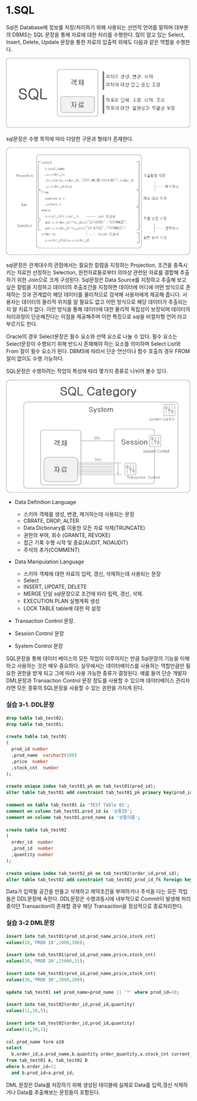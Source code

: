 # 1.SQL

Sql은 Database에 정보를 저장/처리하기 위해 사용되는 선언적 언어를 말하며 대부분의 DBMS는 SQL 문장을 통해 자료에 대한 처리를 수행한다. 많이 알고 있는 Select, Insert, Delete, Update 문장을 통한 자료의 입출력 외에도 다음과 같은 역할을 수행한다.

![](./img/sql.png)

sql문장은 수행 목적에 따라 다양한 구문과 형태가 존재한다.

![](./img/select.png)

sql문장은 관계대수의 관점에서는 필요한 칼럼을 지정하는 Projection, 조건을 충족시키는 자료만 선정하는 Selection, 원천자료들로부터 의마상 관련된 자료를 결합해 추출하기 위한 Join으로 크게 구성된다.
Sql문장은 Data Source를 지정하고 추출해 보고 싶은 칼럼을 지정하고 데이터의 추출조건을 지정하면 데이터에 어디에 어떤 방식으로 존재하는 것과 관계없이 해당 데이터를 물리적으로 검색해 사용자에게 제공해 줍니다. 사용자는 데이터의 물리적 위치를 알 필요도 없고 어떤 방식으로 해당 데이터가 추출되는지 알 치료가 없다. 이런 방식을 통해 데이터에 대한 물리적 독립성이 보장되며 데이터의 처리과정이 단순해진다는 이점을 제공해주며 이런 특징으로 sql을 비절차형 언어 라고 부르기도 한다.

Oracle의 경우 Select문장은 필수 요소와 선택 요소로 나눌 수 있다. 필수 요소는 Select문장이 수행되기 위해 반드시 존재해야 하는 요소를 의미하며 Select List와 From 절이 필수 요소가 된다. DBMS에 따라서 단순 연산이나 함수 호출의 경우 FROM절이 없이도 수행 가능하다.


SQL문장은 수행하려는 작업의 특성에 따라 몇가지 종류로 나뉘어 볼수 있다.

![](./img/sqlCategory.png)

- Data Definition Language
    - 스키마 객체를 생성, 변경, 제거하는데 사용되는 문장
    - CRRATE, DROP, ALTER
    - Data Dictionary를 이용한 모든 자료 삭제(TRUNCATE)
    - 권한의 부여, 회수 (GRANTE, REVOKE)
    - 접근 기록 수행 시작 및 종료(AUDIT, NOAUDIT)
    - 주석의 추가(COMMENT)

- Data Manipulation Language
    - 스키마 객체에 대한 자료의 입력, 갱신, 삭제하는데 사용되는 문장
    - Select
    - INSERT, UPDATE, DELETE
    - MERGE 단일 sql문장으로 조건에 따라 립력, 갱신, 삭제.
    - EXECUTION PLAN 실행계획 생성
    - LOCK TABLE table에 대한 락 설정

- Transaction Control 문장.

- Session Control 문장

- System Control 문장

SQL문장을 통해 데이터 베이스의 모든 작업이 이루어지는 만큼 Sql문장의 기능을 이해하고 사용하는 것은 매우 중요하다. 실무에서는 데이터베이스를 사용하는 역할만큼만 필요한 권한을 받게 되고 그에 따라 사용 가능한 종류가 결정된다. 예를 들어 단순 개발자 DML문장과 Transaction Control 문장 정도를 사용할 수 있으며 데이터베이스 관리자라면 모든 종류의 SQL문장을 사용할 수 있는 권한을 가지게 된다.

### 실습 3-1. DDL문장
```sql
drop table tab_test02;
drop table tab_test01;

create table tab_test01
(
  prod_id number
  ,prod_name  varchar2(100)
  ,price  number
  ,stock_cnt  number
);

create unique index tab_test01_pk on tab_test01(prod_id);
alter table tab_test01 add constraint tab_test01_pk primary key(prod_id);

comment on table tab_test01 is 'TEST Table 01';
comment on column tab_test01.prod_id is '상품ID';
comment on column tab_test01.prod_name is '상품이름';

create table tab_test02
(
  order_id  number
  ,prod_id  number
  ,quantity number
);

create unique index tab_test02_pk on tab_test02(order_id,prod_id);
alter table tab_test02 add constraint tab_test02_prod_id_fk foreign key(prod_id) references tab_test01(prod_id) on delete set null;

```

Data가 입력될 공간을 만들고 삭제하고 제약조건을 부여하거나 주석을 다는 모든 작업들은 DDL문장에 속한다. DDL문장은 수행과동시에 내부적으로 Commit이 발생해 처리중이던 Transaction이 존재할 경우 해당 Transaction을 정상적으로 종료처리한다.


### 실습 3-2 DML문장
```sql
insert into tab_test01(prod_id,prod_name,price,stock_cnt)
values(10,'PROD 10',1000,100);

insert into tab_test01(prod_id,prod_name,price,stock_cnt)
values(20,'PROD 20',25000,15);

insert into tab_test01(prod_id,prod_name,price,stock_cnt)
values(30,'PROD 30',3000,100);

update tab_test01 set prod_name=prod_name || '*' where prod_id=10;

insert into tab_test02(order_id,prod_id,quantity)
values(11,20,5);

insert into tab_test02(order_id,prod_id,quantity)
values(11,30,1);

col prod_name form a10
select
  b.order_id,a.prod_name,b.quantity order_quantity,a.stock_cnt current_stock_cnt,a.stock_cnt-b.quantity fore_stock_cnt
from tab_test01 A, tab_test02 B
where b.order_id=11
  and b.prod_id=a.prod_id;

```

DML 문장은 Data를 저장하기 위해 생성된 테이블에 실제로 Data를 입력,갱신 삭제하거나 Data를 추출해보는 문장들이 포함된다.